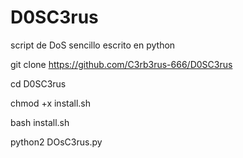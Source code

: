 # D0SC3rus
script de DoS sencillo escrito en python

git clone https://github.com/C3rb3rus-666/D0SC3rus

cd D0SC3rus

chmod +x install.sh

bash install.sh

python2 DOsC3rus.py
